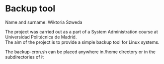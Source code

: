 # Backup tool

Name and surname: Wiktoria Szweda  

The project was carried out as a part of a System Administration course at Universidad Politécnica de Madrid.  
The aim of the project is to provide a simple backup tool for Linux systems.  

The backup-cron.sh can be placed anywhere in /home directory or in the subdirectories of it

